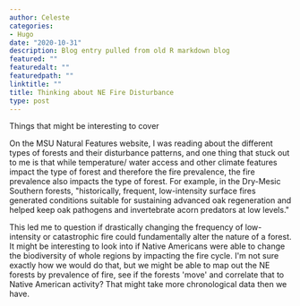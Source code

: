 ```yaml
---
author: Celeste
categories:
- Hugo
date: "2020-10-31"
description: Blog entry pulled from old R markdown blog
featured: ""
featuredalt: ""
featuredpath: ""
linktitle: ""
title: Thinking about NE Fire Disturbance
type: post
---
```


Things that might be interesting to cover

On the MSU Natural Features website, I was reading about the different types of forests and their disturbance patterns, and one thing that stuck out to me is that while temperature/ water access and other climate features impact the type of forest and therefore the fire prevalence, the fire prevalence also impacts the type of forest. For example, in the Dry-Mesic Southern forests, "historically, frequent, low-intensity surface fires generated conditions suitable for sustaining advanced oak regeneration and helped keep oak pathogens and invertebrate acorn predators at low levels." 

This led me to question if drastically changing the frequency of low-intensity or catastrophic fire could fundamentally alter the nature of a forest. It might be interesting to look into if Native Americans were able to change the biodiversity of whole regions by impacting the fire cycle. I'm not sure exactly how we would do that, but we might be able to map out the NE forests by prevalence of fire, see if the forests 'move' and correlate that to Native American activity? That might take more chronological data then we have.